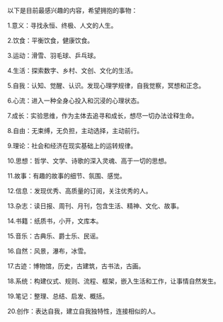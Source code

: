 以下是目前最感兴趣的内容，希望拥抱的事物：

1.意义：寻找永恒、终极、人文的人生。

2.饮食：平衡饮食，健康饮食。

3.运动：滑雪、羽毛球、乒乓球。

4.生活：探索数字、乡村、文创、文化的生活。 

5.自我：认知、觉醒、认识。发现心理学规律，自我觉察，冥想和正念。

6.心流：进入一种全身心投入和沉浸的心理状态。

7.成长：实验思维，作为主体去追寻和成长，想尽一切办法诠释生命。

8.自由：无束缚，无负担，主动选择，主动前行。

9.理论：社会和经济在现实基础上的运转规律。

10.思想：哲学、文学、诗歌的深入灵魂、高于一切的思想。

11.故事：有趣的故事的细节、氛围、感觉。

12.信息：发现优秀、高质量的订阅，关注优秀的人。

13.杂志：读日报、周刊、月刊，包含生活、精神、文化、故事。

14.书籍：纸质书，小开，文库本。

15.音乐：古典乐、爵士乐、民谣。

16.自然：风景，瀑布，冰雪。

17.古迹：博物馆，历史，古建筑，古书法，古画。

18.系统：构建仪式、规则、流程、框架，嵌入生活和工作，让事情自然发生。

19.笔记：整理、总结、启发、概括。

20.创作：表达自我，建立自我独特性，连接相似的人。